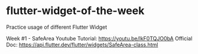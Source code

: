 # flutter-widget-of-the-week
Practice usage of different Flutter Widget

Week #1 - SafeArea
Youtube Tutorial: https://youtu.be/lkF0TQJO0bA
Official Doc: https://api.flutter.dev/flutter/widgets/SafeArea-class.html 



